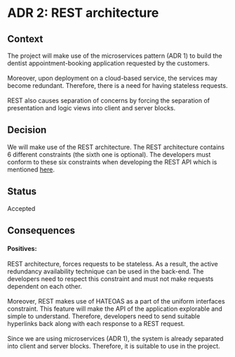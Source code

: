 # ADR 2: REST architecture
## Context
The project will make use of the microservices pattern (ADR 1) to build the dentist appointment-booking application requested by the customers.
</br>
</br>
Moreover, upon deployment on a cloud-based service, the services may become redundant. Therefore, there is a need for having stateless requests. 
</br>
</br>
REST also causes separation of concerns by forcing the separation of presentation and logic views into client and server blocks.
</br>
## Decision
We will make use of the REST architecture. The REST architecture contains 6 different constraints (the sixth one is optional). The developers must conform to these six constraints when developing the REST API which is mentioned [here](https://www.kennethlange.com/books/The-Little-Book-on-REST-Services.pdf). 
</br>
## Status
Accepted
</br>
## Consequences
#### Positives:
REST architecture, forces requests to be stateless. As a result, the active redundancy availability technique can be used in the back-end. The developers need to respect this constraint and must not make requests dependent on each other.
</br>
</br>
Moreover, REST makes use of HATEOAS as a part of the uniform interfaces constraint. This feature will make the API of the application explorable and simple to understand. Therefore, developers need to send suitable hyperlinks back along with each response to a REST request.
</br>
</br>
Since we are using microservices (ADR 1), the system is already separated into client and server blocks. Therefore, it is suitable to use in the project.